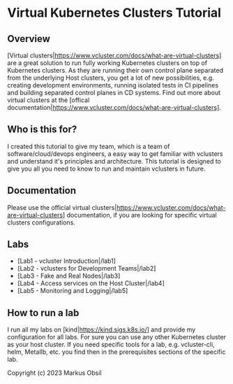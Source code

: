 # Virtual Kubernetes Clusters Tutorial

## Overview

[Virtual clusters|https://www.vcluster.com/docs/what-are-virtual-clusters] are a great solution to run fully working Kubernetes clusters on top of Kubernetes clusters. As they are running their own control plane separated from the underlying Host clusters, you get a lot of new possibilities, e.g. creating development environments, running isolated tests in CI pipelines and building separated control planes in CD systems. Find out more about virtual clusters at the [offical documentation|https://www.vcluster.com/docs/what-are-virtual-clusters].

## Who is this for?

I created this tutorial to give my team, which is a team of software/cloud/devops engineers, a easy way to get familiar with vclusters and understand it's principles and architecture. This tutorial is designed to give you all you need to know to run and maintain vclusters in future.

## Documentation

Please use the official virtual clusters|https://www.vcluster.com/docs/what-are-virtual-clusters] documentation, if you are looking for specific virtual clusters configurations.

## Labs

* [Lab1 - vcluster Introduction|/lab1]
* [Lab2 - vclusters for Development Teams|/lab2]
* [Lab3 - Fake and Real Nodes|/lab3]
* [Lab4 - Access services on the Host Cluster|/lab4]
* [Lab5 - Monitoring and Logging|/lab5]

## How to run a lab

I run all my labs on [kind|https://kind.sigs.k8s.io/] and provide my configuration for all labs. For sure you can use any other Kubernetes cluster as your host cluster. If you need specific tools for a lab, e.g. vcluster-cli, helm, Metallb, etc. you find then in the prerequisites sections of the specific lab.

Copyright (c) 2023 Markus Obsil
